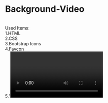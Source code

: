 # Background-Video
<br>
Used Items: <br>
1.HTML <br>
2.CSS <br>
3.Bootstrap Icons <br>
4.Favcon <br>
5."<Video>" - Video Tag <br>

[Demo](https://atanu16.github.io/Background-Video/)

